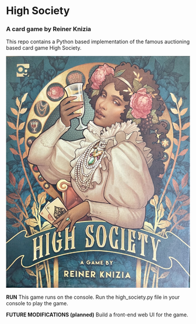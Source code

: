 # High Society 
### A card game by Reiner Knizia

This repo contains a Python based implementation of the famous auctioning based card game High Society.

![Screenshot of the High Society game front-cover!](/imgs/high-society.jpeg)

**RUN**
This game runs on the console. Run the high_society.py file in your console to play the game.


**FUTURE MODIFICATIONS (planned)**
Build a front-end web UI for the game. 
